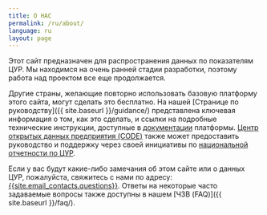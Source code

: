 ```yaml
---
title: О НАС
permalink: /ru/about/
language: ru
layout: page
---
```


Этот сайт предназначен для распространения данных по показателям ЦУР. Мы находимся на очень ранней стадии разработки, поэтому работа над проектом все еще продолжается.

Другие страны, желающие повторно использовать базовую платформу этого сайта, могут сделать это бесплатно. На нашей [Странице по руководству]({{ site.baseurl }}/guidance/) представлена ключевая информация о том, как это сделать, и ссылки на подробные технические инструкции, доступные в [документации](https://open-sdg.readthedocs.io) платформы. [Центр открытых данных предприятия (CODE)](http://www.opendataenterprise.org/) также может предоставить руководство и поддержку через своей инициативы по [национальной отчетности по ЦУР](https://www.sdgreporting.org/).

Если у вас будут какие-либо замечания об этом сайте или о данных ЦУР, пожалуйста, свяжитесь с нами по адресу: <a href="mailto:{{site.email_contacts.questions}}">{{site.email_contacts.questions}}</a>. Ответы на некоторые часто задаваемые вопросы также доступны в нашем [ЧЗВ (FAQ)]({{ site.baseurl }}/faq/).
